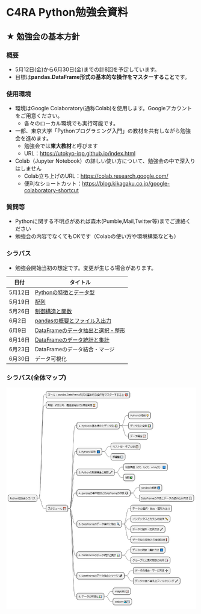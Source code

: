 # C4RA Python勉強会資料

## ★ 勉強会の基本方針
### 概要
* 5月12日(金)から6月30日(金)までの計8回を予定しています。
* 目標は**pandas.DataFrame形式の基本的な操作をマスターすること**です。

### 使用環境
* 環境はGoogle Colaboratory(通称Colab)を使用します。Googleアカウントをご用意ください。
  * 各々のローカル環境でも実行可能です。
* 一部、東京大学「Pythonプログラミング入門」の教材を共有しながら勉強会を進めます。
  * 勉強会では**東大教材**と呼びます
  * URL：https://utokyo-ipp.github.io/index.html
* Colab（Jupyter Notebook）の詳しい使い方について、勉強会の中で深入りはしません
  * Colab立ち上げのURL：https://colab.research.google.com/
  * 便利なショートカット：https://blog.kikagaku.co.jp/google-colaboratory-shortcut

### 質問等
* Pythonに関する不明点があれば森木(Pumble,Mail,Twitter等)までご連絡ください
* 勉強会の内容でなくてもOKです（Colabの使い方や環境構築なども）

### シラバス
* 勉強会開始当初の想定です。変更が生じる場合があります。

| 日付    | タイトル                               |
|--------|--------------------------------------|
| 5月12日 | [Pythonの特徴とデータ型](./0512/0512_Tutorial.ipynb) |
| 5月19日 | [配列](./0519/0519_Tutorial.ipynb)              |
| 5月26日 | [制御構造と関数](./0526/0526_Tutorial.ipynb)     |
| 6月2日  | [pandasの概要とファイル入出力](./0602/0602_Tutorial.ipynb) |
| 6月9日  | [DataFrameのデータ抽出と選択・整形](./0609/0609_Tutorial.ipynb) |
| 6月16日  | [DataFrameのデータ統計と集計](./0616/0616_Tutorial.ipynb) |
| 6月23日  | DataFrameのデータ結合・マージ |
| 6月30日  | データ可視化 |


  
### シラバス(全体マップ)
![Syllibus](./mindmap_for_pythonsyllabus.png "C4RA Python勉強会シラバス")
